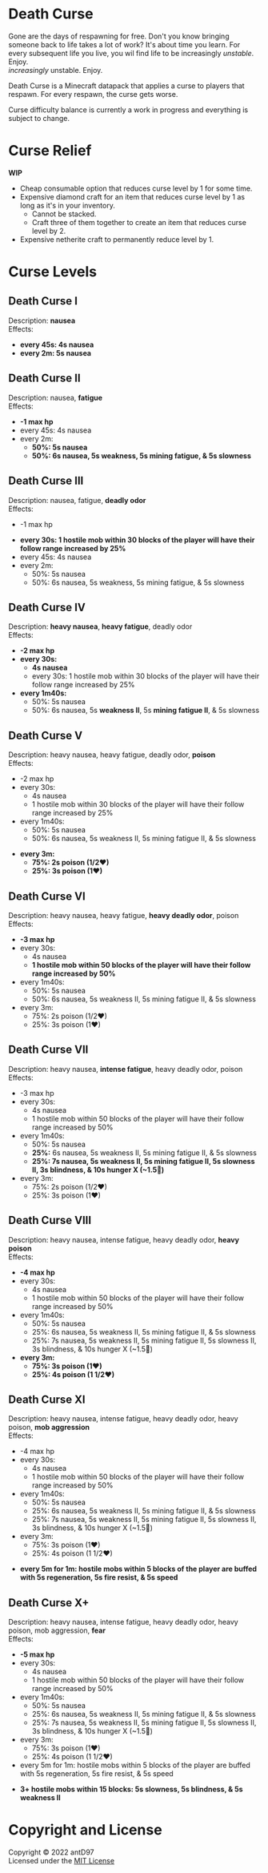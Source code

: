 # Death Curse

<!-- [![GitHub release](https://img.shields.io/github/downloads/antD97/SDPS/v1.0/total)](https://github.com/antD97/SmiteDPS/releases/tag/v1.0) -->

<!-- From the book: Respawns no longer taken for granted. -->

<!-- bringing someone back to life "comes with a price"/"has a cost"/"takes a lot of energy/ takes a lot of work" -->
<!-- you will find "yourself"/"life to be"/"things"/"the world" -->
Gone are the days of respawning for free. Don't you know bringing someone back to life takes a lot
of work? It's about time you learn. For every subsequent life you live, you wil find life to be
increasingly *unstable*. Enjoy.  
*increasingly* unstable. Enjoy.
<!-- or *increasingly* unstable/*increasingly unstable* -->

Death Curse is a Minecraft datapack that applies a curse to players that respawn. For every respawn,
the curse gets worse.

Curse difficulty balance is currently a work in progress and everything is subject to change.

<!-- You can find the download [here](https://github.com/antD97/SmiteDPS/releases/tag/v1.0). -->

# Curse Relief
**WIP**  
- Cheap consumable option that reduces curse level by 1 for some time.
- Expensive diamond craft for an item that reduces curse level by 1 as long as it's in your inventory.
  - Cannot be stacked.
  - Craft three of them together to create an item that reduces curse level by 2.
- Expensive netherite craft to permanently reduce level by 1.

# Curse Levels

## Death Curse I
Description: **nausea**  
Effects:
- **every 45s: 4s nausea**
- **every 2m: 5s nausea**

## Death Curse II
Description: nausea, **fatigue**  
Effects:
- **-1 max hp**
- every 45s: 4s nausea
- every 2m:
  - **50%: 5s nausea**
  - **50%: 6s nausea, 5s weakness, 5s mining fatigue, & 5s slowness**

## Death Curse III
<!-- "deadly odor" name subject to change -->
Description: nausea, fatigue, **deadly odor**  
Effects:
- -1 max hp
<!-- need to check balance-->
- **every 30s: 1 hostile mob within 30 blocks of the player will have their follow range increased by 25%**
- every 45s: 4s nausea
- every 2m:
  - 50%: 5s nausea
  - 50%: 6s nausea, 5s weakness, 5s mining fatigue, & 5s slowness

## Death Curse IV
Description: **heavy nausea**, **heavy fatigue**, deadly odor  
Effects:
- **-2 max hp**
- **every 30s:**
  - **4s nausea**
  - every 30s: 1 hostile mob within 30 blocks of the player will have their follow range increased by 25%
- **every 1m40s:**
  - 50%: 5s nausea
  - 50%: 6s nausea, 5s **weakness II**, 5s **mining fatigue II**, & 5s slowness

## Death Curse V
Description: heavy nausea, heavy fatigue, deadly odor, **poison**  
Effects:
- -2 max hp
- every 30s:
  - 4s nausea
  - 1 hostile mob within 30 blocks of the player will have their follow range increased by 25%
- every 1m40s:
  - 50%: 5s nausea
  - 50%: 6s nausea, 5s weakness II, 5s mining fatigue II, & 5s slowness
<!-- need to check balance -->
- **every 3m:**
  - **75%: 2s poison (1/2♥)**
  - **25%: 3s poison (1♥)**

## Death Curse VI
Description: heavy nausea, heavy fatigue, **heavy deadly odor**, poison  
Effects:
- **-3 max hp**
- every 30s:
  - 4s nausea
  <!-- need to check balance -->
  - **1 hostile mob within 50 blocks of the player will have their follow range increased by 50%**
- every 1m40s:
  - 50%: 5s nausea
  - 50%: 6s nausea, 5s weakness II, 5s mining fatigue II, & 5s slowness
- every 3m:
  - 75%: 2s poison (1/2♥)
  - 25%: 3s poison (1♥)

## Death Curse VII
Description: heavy nausea, **intense fatigue**, heavy deadly odor, poison  
Effects:
- -3 max hp
- every 30s:
  - 4s nausea
  - 1 hostile mob within 50 blocks of the player will have their follow range increased by 50%
- every 1m40s:
  - 50%: 5s nausea
  - **25%:** 6s nausea, 5s weakness II, 5s mining fatigue II, & 5s slowness
  - **25%: 7s nausea, 5s weakness II, 5s mining fatigue II, 5s slowness II, 3s blindness, & 10s hunger X (~1.5🍗)**
- every 3m:
  - 75%: 2s poison (1/2♥)
  - 25%: 3s poison (1♥)

## Death Curse VIII
Description: heavy nausea, intense fatigue, heavy deadly odor, **heavy poison**  
Effects:
- **-4 max hp**
- every 30s:
  - 4s nausea
  - 1 hostile mob within 50 blocks of the player will have their follow range increased by 50%
- every 1m40s:
  - 50%: 5s nausea
  - 25%: 6s nausea, 5s weakness II, 5s mining fatigue II, & 5s slowness
  - 25%: 7s nausea, 5s weakness II, 5s mining fatigue II, 5s slowness II, 3s blindness, & 10s hunger X (~1.5🍗)
- **every 3m:**
  - **75%: 3s poison (1♥)**
  - **25%: 4s poison (1 1/2♥)**

## Death Curse XI
<!-- "mob aggression" name subject to change -->
Description: heavy nausea, intense fatigue, heavy deadly odor, heavy poison, **mob aggression**  
Effects:
- -4 max hp
- every 30s:
  - 4s nausea
  - 1 hostile mob within 50 blocks of the player will have their follow range increased by 50%
- every 1m40s:
  - 50%: 5s nausea
  - 25%: 6s nausea, 5s weakness II, 5s mining fatigue II, & 5s slowness
  - 25%: 7s nausea, 5s weakness II, 5s mining fatigue II, 5s slowness II, 3s blindness, & 10s hunger X (~1.5🍗)
- every 3m:
  - 75%: 3s poison (1♥)
  - 25%: 4s poison (1 1/2♥)
<!-- need to check balance (applied every 3s with 5s on each buff) -->
<!-- particle effect on player when it happens -->
<!-- or every 1m 20% chance? same thing, but more random -->
- **every 5m for 1m: hostile mobs within 5 blocks of the player are buffed with 5s regeneration, 5s fire resist, & 5s speed**

## Death Curse X+
<!-- "fear" name subject to change -->
Description: heavy nausea, intense fatigue, heavy deadly odor, heavy poison, mob aggression, **fear**  
Effects:
- **-5 max hp**
- every 30s:
  - 4s nausea
  - 1 hostile mob within 50 blocks of the player will have their follow range increased by 50%
- every 1m40s:
  - 50%: 5s nausea
  - 25%: 6s nausea, 5s weakness II, 5s mining fatigue II, & 5s slowness
  - 25%: 7s nausea, 5s weakness II, 5s mining fatigue II, 5s slowness II, 3s blindness, & 10s hunger X (~1.5🍗)
- every 3m:
  - 75%: 3s poison (1♥)
  - 25%: 4s poison (1 1/2♥)
- every 5m for 1m: hostile mobs within 5 blocks of the player are buffed with 5s regeneration, 5s fire resist, & 5s speed
<!-- need to check balance. could also be: at any time, if there are >3? hostile mobs within ~15? blocks cause the fear effect (kinda like that better actually) -->
<!-- old: **any hostile mob within 3 blocks of the player inflicts slowness, blindness, & weakness II** -->
- **3+ hostile mobs within 15 blocks: 5s slowness, 5s blindness, & 5s weakness II**

# Copyright and License

Copyright © 2022 antD97  
Licensed under the [MIT License](LICENSE)
